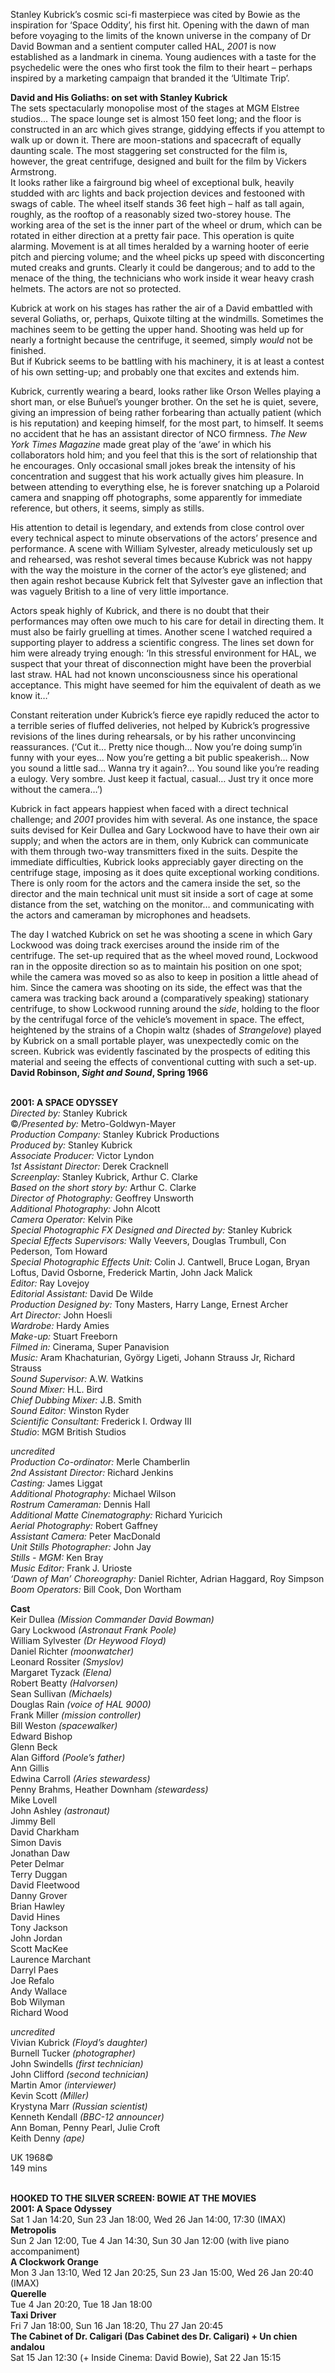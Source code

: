 

Stanley Kubrick’s cosmic sci-fi masterpiece was cited by Bowie as the inspiration for ‘Space Oddity’, his first hit. Opening with the dawn of man before voyaging to the limits of the known universe in the company of Dr David Bowman and a sentient computer called HAL, _2001_ is now established as a landmark in cinema. Young audiences with a taste for the psychedelic were the ones who first took the film to their heart – perhaps inspired by a marketing campaign that branded it the ‘Ultimate Trip’.

**David and His Goliaths: on set with Stanley Kubrick**  
The sets spectacularly monopolise most of the stages at MGM Elstree studios... The space lounge set is almost 150 feet long; and the floor is constructed in an arc which gives strange, giddying effects if you attempt to walk up or down it. There are moon-stations and spacecraft of equally daunting scale. The most staggering set constructed for the film is, however, the great centrifuge, designed and built for the film by Vickers Armstrong.  
It looks rather like a fairground big wheel of exceptional bulk, heavily studded with arc lights and back projection devices and festooned with swags of cable. The wheel itself stands 36 feet high – half as tall again, roughly, as the rooftop of a reasonably sized two-storey house. The working area of the set is the inner part of the wheel or drum, which can be rotated in either direction at a pretty fair pace. This operation is quite alarming. Movement is at all times heralded by a warning hooter of eerie pitch and piercing volume; and the wheel picks up speed with disconcerting muted creaks and grunts. Clearly it could be dangerous; and to add to the menace of the thing, the technicians who work inside it wear heavy crash helmets. The actors are not so protected.

Kubrick at work on his stages has rather the air of a David embattled with several Goliaths, or, perhaps, Quixote tilting at the windmills. Sometimes the machines seem to be getting the upper hand. Shooting was held up for nearly a fortnight because the centrifuge, it seemed, simply _would_ not be finished.  
But if Kubrick seems to be battling with his machinery, it is at least a contest of his own setting-up; and probably one that excites and extends him.

Kubrick, currently wearing a beard, looks rather like Orson Welles playing a short man, or else Buñuel’s younger brother. On the set he is quiet, severe, giving an impression of being rather forbearing than actually patient (which is his reputation) and keeping himself, for the most part, to himself. It seems no accident that he has an assistant director of NCO firmness. _The New York Times Magazine_ made great play of the ‘awe’ in which his collaborators hold him; and you feel that this is the sort of relationship that he encourages. Only occasional small jokes break the intensity of his concentration and suggest that his work actually gives him pleasure. In between attending to everything else, he is forever snatching up a Polaroid camera and snapping off photographs, some apparently for immediate reference, but others, it seems, simply as stills.

His attention to detail is legendary, and extends from close control over every technical aspect to minute observations of the actors’ presence and performance. A scene with William Sylvester, already meticulously set up and rehearsed, was reshot several times because Kubrick was not happy with the way the moisture in the corner of the actor’s eye glistened; and then again reshot because Kubrick felt that Sylvester gave an inflection that was vaguely British to a line of very little importance.

Actors speak highly of Kubrick, and there is no doubt that their performances may often owe much to his care for detail in directing them. It must also be fairly gruelling at times. Another scene I watched required a supporting player to address a scientific congress. The lines set down for him were already trying enough: ‘In this stressful environment for HAL, we suspect that your threat of disconnection might have been the proverbial last straw. HAL had not known unconsciousness since his operational acceptance. This might have seemed for him the equivalent of death as we know it…’

Constant reiteration under Kubrick’s fierce eye rapidly reduced the actor to a terrible series of fluffed deliveries, not helped by Kubrick’s progressive revisions of the lines during rehearsals, or by his rather unconvincing reassurances. (‘Cut it… Pretty nice though… Now you’re doing sump’in funny with your eyes… Now you’re getting a bit public speakerish… Now you sound a little sad… Wanna try it again?... You sound like you’re reading a eulogy. Very sombre. Just keep it factual, casual… Just try it once more without the camera…’)

Kubrick in fact appears happiest when faced with a direct technical challenge; and _2001_ provides him with several. As one instance, the space suits devised for Keir Dullea and Gary Lockwood have to have their own air supply; and when the actors are in them, only Kubrick can communicate with them through two-way transmitters fixed in the suits. Despite the immediate difficulties, Kubrick looks appreciably gayer directing on the centrifuge stage, imposing as it does quite exceptional working conditions. There is only room for the actors and the camera inside the set, so the director and the main technical unit must sit inside a sort of cage at some distance from the set, watching on the monitor… and communicating with the actors and cameraman by microphones and headsets.

The day I watched Kubrick on set he was shooting a scene in which Gary Lockwood was doing track exercises around the inside rim of the centrifuge. The set-up required that as the wheel moved round, Lockwood ran in the opposite direction so as to maintain his position on one spot; while the camera was moved so as also to keep in position a little ahead of him. Since the camera was shooting on its side, the effect was that the camera was tracking back around a (comparatively speaking) stationary centrifuge, to show Lockwood running around the _side_, holding to the floor by the centrifugal force of the vehicle’s movement in space. The effect, heightened by the strains of a Chopin waltz (shades of _Strangelove_) played by Kubrick on a small portable player, was unexpectedly comic on the screen. Kubrick was evidently fascinated by the prospects of editing this material and seeing the effects of conventional cutting with such a set-up.  
**David Robinson, _Sight and Sound_, Spring 1966**
<br><br>

**2001: A SPACE ODYSSEY**<br>
_Directed by:_ Stanley Kubrick<br>
©_/Presented by:_ Metro-Goldwyn-Mayer<br>
_Production Company:_ Stanley Kubrick Productions<br>
_Produced by:_ Stanley Kubrick<br>
_Associate Producer:_ Victor Lyndon<br>
_1st Assistant Director:_ Derek Cracknell<br>
_Screenplay:_ Stanley Kubrick, Arthur C. Clarke<br>
_Based on the short story by:_ Arthur C. Clarke<br>
_Director of Photography:_ Geoffrey Unsworth<br>
_Additional Photography:_ John Alcott<br>
_Camera Operator:_ Kelvin Pike<br>
_Special Photographic FX Designed and Directed by:_ Stanley Kubrick<br>
_Special Effects Supervisors:_ Wally Veevers, Douglas Trumbull, Con Pederson, Tom Howard<br>
_Special Photographic Effects Unit:_ Colin J. Cantwell, Bruce Logan, Bryan Loftus,  David Osborne, Frederick Martin, John Jack Malick<br>
_Editor:_ Ray Lovejoy<br>
_Editorial Assistant:_ David De Wilde<br>
_Production Designed by:_ Tony Masters,  Harry Lange, Ernest Archer<br>
_Art Director:_ John Hoesli<br>
_Wardrobe:_ Hardy Amies<br>
_Make-up:_ Stuart Freeborn<br>
_Filmed in:_ Cinerama, Super Panavision<br>
_Music:_ Aram Khachaturian, György Ligeti,  Johann Strauss Jr, Richard Strauss<br>
_Sound Supervisor:_ A.W. Watkins<br>
_Sound Mixer:_ H.L. Bird<br>
_Chief Dubbing Mixer:_ J.B. Smith<br>
_Sound Editor:_ Winston Ryder<br>
_Scientific Consultant:_ Frederick I. Ordway III<br>
_Studio_: MGM British Studios<br>

_uncredited_<br>
_Production Co-ordinator:_ Merle Chamberlin<br>
_2nd Assistant Director:_ Richard Jenkins<br>
_Casting:_ James Liggat<br>
_Additional Photography:_ Michael Wilson<br>
_Rostrum Cameraman:_ Dennis Hall<br>
_Additional Matte Cinematography:_ Richard Yuricich<br>
_Aerial Photography:_ Robert Gaffney<br>
_Assistant Camera:_ Peter MacDonald<br>
_Unit Stills Photographer:_ John Jay<br>
_Stills - MGM:_ Ken Bray<br>
_Music Editor:_ Frank J. Urioste<br>
_‘Dawn of Man’ Choreography:_ Daniel Richter, Adrian Haggard, Roy Simpson<br>
_Boom Operators:_ Bill Cook, Don Wortham<br>

**Cast**<br>
Keir Dullea _(Mission Commander David Bowman)_<br>
Gary Lockwood _(Astronaut Frank Poole)_<br>
William Sylvester _(Dr Heywood Floyd)_<br>
Daniel Richter _(moonwatcher)_<br>
Leonard Rossiter _(Smyslov)_<br>
Margaret Tyzack _(Elena)_<br>
Robert Beatty _(Halvorsen)_<br>
Sean Sullivan _(Michaels)_<br>
Douglas Rain _(voice of HAL 9000)_<br>
Frank Miller _(mission controller)_<br>
Bill Weston _(spacewalker)_<br>
Edward Bishop<br>
Glenn Beck<br>
Alan Gifford _(Poole’s father)_<br>
Ann Gillis<br>
Edwina Carroll _(Aries stewardess)_<br>
Penny Brahms, Heather Downham _(stewardess)_<br>
Mike Lovell<br>
John Ashley _(astronaut)_<br>
Jimmy Bell<br>
David Charkham<br>
Simon Davis<br>
Jonathan Daw<br>
Peter Delmar<br>
Terry Duggan<br>
David Fleetwood<br>
Danny Grover<br>
Brian Hawley<br>
David Hines<br>
Tony Jackson<br>
John Jordan<br>
Scott MacKee<br>
Laurence Marchant<br>
Darryl Paes<br>
Joe Refalo<br>
Andy Wallace<br>
Bob Wilyman<br>
Richard Wood<br>

_uncredited_<br>
Vivian Kubrick _(Floyd’s daughter)_<br>
Burnell Tucker _(photographer)_<br>
John Swindells _(first technician)_<br>
John Clifford _(second technician)_<br>
Martin Amor _(interviewer)_<br>
Kevin Scott _(Miller)_<br>
Krystyna Marr _(Russian scientist)_<br>
Kenneth Kendall _(BBC-12 announcer)_<br>
Ann Boman, Penny Pearl, Julie Croft<br>
Keith Denny _(ape)_<br>

UK 1968©<br>
149 mins<br>
<br>

**HOOKED TO THE SILVER SCREEN: BOWIE AT THE MOVIES**<br>
**2001: A Space Odyssey**<br>
Sat 1 Jan 14:20, Sun 23 Jan 18:00,  Wed 26 Jan 14:00, 17:30 (IMAX)<br>
**Metropolis**<br>
Sun 2 Jan 12:00, Tue 4 Jan 14:30, Sun 30 Jan 12:00 (with live piano accompaniment)<br>
**A Clockwork Orange**<br>
Mon 3 Jan 13:10, Wed 12 Jan 20:25,  Sun 23 Jan 15:00, Wed 26 Jan 20:40 (IMAX)<br>
**Querelle**<br>
Tue 4 Jan 20:20, Tue 18 Jan 18:00<br>
**Taxi Driver**<br>
Fri 7 Jan 18:00, Sun 16 Jan 18:20,  Thu 27 Jan 20:45<br>
**The Cabinet of Dr. Caligari (Das Cabinet des Dr. Caligari) + Un chien andalou**<br>
Sat 15 Jan 12:30 (+ Inside Cinema: David Bowie), Sat 22 Jan 15:15<br>
<br>
<!--stackedit_data:
eyJoaXN0b3J5IjpbLTE2NzY0NTY5NzJdfQ==
-->